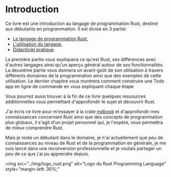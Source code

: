 # Introduction

Ce livre est une introduction au langage de programmation Rust, destiné aux débutants en programmation. Il est divisé en 3 partie:

* [Le langage de programmation Rust](2-why.md),
* [L'utilisation du langage](7-system.md),
* [Didacticiel pratique](16-create.md).

La première partie vous expliquera ce qu'est Rust, ses différences avec d'autres langages ainsi qu'un aperçu général autour de ses fonctionnalités. La deuxième partie vous donnera un avant-goût de son utilisation à travers différents domaines de la programmation ainsi que des exemples de cette utilisation. Le dernier chapitre vous montrera comment construire une Todo app en ligne de commande en vous expliquant chaque étape

Vous pourrez aussi trouver à la fin de ce livre quelques ressources additionnelles vous permettant d'approfondir le sujet et découvrir Rust.

J'ai écris ce livre pour m'essayer à la crate [mdbook](https://github.com/rust-lang/mdBook) et d'approfondir mes connaissances concernant Rust ainsi que des concepts de programmation plus globaux, il s'agit d'un projet personnel qui, je l'espère, vous permettra de mieux comprendre Rust.

Mais je reste un débutant dans le domaine, je n'ai actuellement que peu de connaissances au niveau de Rust et de la programmation en générale, je me suis lancé dans une reconversion professionnelle et je voulais partager un peu de ce que j'ai pu apprendre depuis.

<img
    src="../img/logo_rust.png"
    alt="Logo du Rust Programming Language"
    style="margin-left: 30%;"
>
